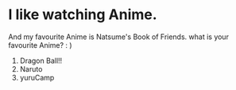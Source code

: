 # I like watching Anime.

And my favourite Anime is Natsume's Book of Friends. 
what is your favourite Anime? : )
1. Dragon Ball!!
2. Naruto
3. yuruCamp

